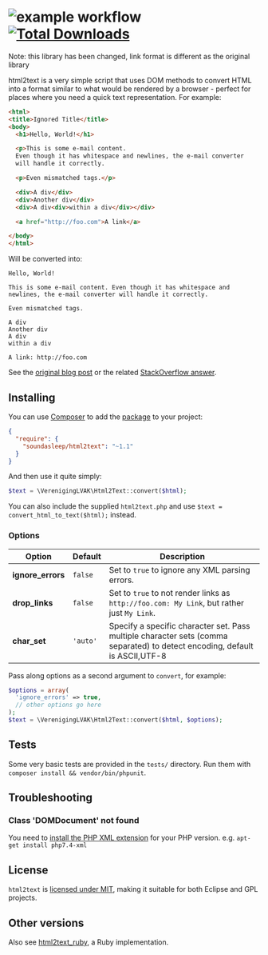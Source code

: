 ![example workflow](https://github.com/soundasleep/html2text/actions/workflows/test.yml/badge.svg) [![Total Downloads](https://poser.pugx.org/soundasleep/html2text/downloads.png)](https://packagist.org/packages/soundasleep/html2text)
=========

Note: this library has been changed, link format is different as the original library

html2text is a very simple script that uses DOM methods to convert HTML into a format similar to what would be
rendered by a browser - perfect for places where you need a quick text representation. For example:

```html
<html>
<title>Ignored Title</title>
<body>
  <h1>Hello, World!</h1>

  <p>This is some e-mail content.
  Even though it has whitespace and newlines, the e-mail converter
  will handle it correctly.

  <p>Even mismatched tags.</p>

  <div>A div</div>
  <div>Another div</div>
  <div>A div<div>within a div</div></div>

  <a href="http://foo.com">A link</a>

</body>
</html>
```

Will be converted into:

```text
Hello, World!

This is some e-mail content. Even though it has whitespace and newlines, the e-mail converter will handle it correctly.

Even mismatched tags.

A div
Another div
A div
within a div

A link: http://foo.com
```

See the [original blog post](http://journals.jevon.org/users/jevon-phd/entry/19818) or the related [StackOverflow answer](http://stackoverflow.com/a/2564472/39531).

## Installing

You can use [Composer](http://getcomposer.org/) to add the [package](https://packagist.org/packages/soundasleep/html2text) to your project:

```json
{
  "require": {
    "soundasleep/html2text": "~1.1"
  }
}
```

And then use it quite simply:

```php
$text = \VerenigingLVAK\Html2Text::convert($html);
```

You can also include the supplied `html2text.php` and use `$text = convert_html_to_text($html);` instead.

### Options

| Option | Default | Description |
|--------|---------|-------------|
| **ignore_errors** | `false` | Set to `true` to ignore any XML parsing errors. |
| **drop_links** | `false` | Set to `true` to not render links as `http://foo.com: My Link`, but rather just `My Link`. |
| **char_set** | `'auto'` | Specify a specific character set.  Pass multiple character sets (comma separated) to detect encoding, default is ASCII,UTF-8 |

Pass along options as a second argument to `convert`, for example:

```php
$options = array(
  'ignore_errors' => true,
  // other options go here
);
$text = \VerenigingLVAK\Html2Text::convert($html, $options);
```

## Tests

Some very basic tests are provided in the `tests/` directory. Run them with `composer install && vendor/bin/phpunit`.

## Troubleshooting

### Class 'DOMDocument' not found

You need to [install the PHP XML extension](https://github.com/soundasleep/html2text/issues/55) for your PHP version. e.g. `apt-get install php7.4-xml`

## License

`html2text` is [licensed under MIT](LICENSE.md), making it suitable for both Eclipse and GPL projects.

## Other versions

Also see [html2text_ruby](https://github.com/soundasleep/html2text_ruby), a Ruby implementation.
